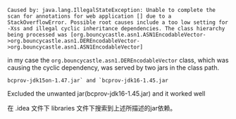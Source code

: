 ```
Caused by: java.lang.IllegalStateException: Unable to complete the scan for annotations for web application [] due to a StackOverflowError. Possible root causes include a too low setting for -Xss and illegal cyclic inheritance dependencies. The class hierarchy being processed was [org.bouncycastle.asn1.ASN1EncodableVector->org.bouncycastle.asn1.DEREncodableVector->org.bouncycastle.asn1.ASN1EncodableVector]
```



in my case the `org.bouncycastle.asn1.DEREncodableVector` class, which was causing the cyclic dependency, was served by two jars in the class path.

```
bcprov-jdk15on-1.47.jar` and `bcprov-jdk16-1.45.jar
```

Excluded the unwanted jar(bcprov-jdk16-1.45.jar) and it worked well

在 .idea 文件下 libraries 文件下搜索到上述所描述的jar依赖。

